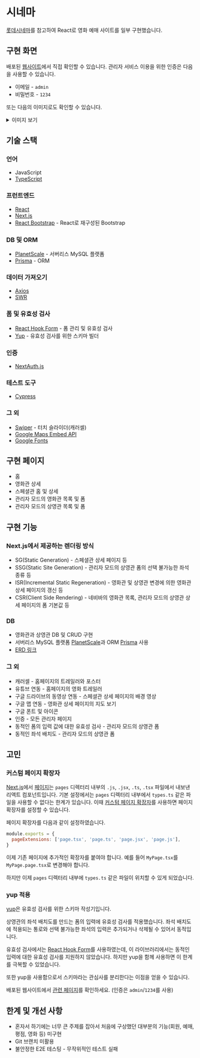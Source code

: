 # 시네마

[롯데시네마](https://www.lottecinema.co.kr)를 참고하여 React로 영화 예매 사이트를 일부 구현했습니다.

## 구현 화면

배포된 [웹사이트](cinema-dusky.vercel.app)에서 직접 확인할 수 있습니다. 관리자 서비스 이용을 위한 인증은 다음을 사용할 수 있습니다.

- 이메일 - `admin`
- 비밀번호 - `1234`

또는 다음의 이미지로도 확인할 수 있습니다.

<details>
  <summary>이미지 보기</summary>

  ### 홈

  ![index](https://user-images.githubusercontent.com/95019875/233766410-def5345e-59d4-465d-90d6-002b1113c6df.png)

  ### 관리자 모드의 상영관 상세

  ![admin-screen-detail](https://user-images.githubusercontent.com/95019875/233766485-657faf59-d725-40be-b400-da00dc387b74.png)

</details>

## 기술 스택

### 언어

- JavaScript
- [TypeScript](https://www.typescriptlang.org/)

### 프런트엔드

- [React](https://reactjs.org/)
- [Next.js](https://nextjs.org/)
- [React Bootstrap](https://react-bootstrap.github.io/) - React로 재구성된 Bootstrap

### DB 및 ORM

- [PlanetScale](https://planetscale.com/) - 서버리스 MySQL 플랫폼
- [Prisma](https://www.prisma.io/) - ORM

### 데이터 가져오기

- [Axios](https://axios-http.com/)
- [SWR](https://swr.vercel.app/)

### 폼 및 유효성 검사

- [React Hook Form](https://react-hook-form.com/) - 폼 관리 및 유효성 검사
- [Yup](https://github.com/jquense/yup) - 유효성 검사를 위한 스키마 빌더

### 인증

- [NextAuth.js](https://next-auth.js.org/)

### 테스트 도구

- [Cypress](https://docs.cypress.io/)

### 그 외

- [Swiper](https://swiperjs.com/) - 터치 슬라이더(캐러셀)
- [Google Maps Embed API](https://developers.google.com/maps/documentation/embed/get-started?hl=ko)
- [Google Fonts](https://fonts.google.com/)

## 구현 페이지

- 홈
- 영화관 상세
- 스페셜관 홈 및 상세
- 관리자 모드의 영화관 목록 및 폼
- 관리자 모드의 상영관 목록 및 폼

## 구현 기능

### Next.js에서 제공하는 렌더링 방식

- SG(Static Generation) - 스페셜관 상세 페이지 등
- SSG(Static Site Generation) - 관리자 모드의 상영관 폼의 선택 불가능한 좌석 종류 등
- ISR(Incremental Static Regeneration) - 영화관 및 상영관 변경에 의한 영화관 상세 페이지의 갱신 등
- CSR(Client Side Rendering) - 네비바의 영화관 목록, 관리자 모드의 상영관 상세 페이지의 폼 기본값 등

### DB

- 영화관과 상영관 DB 및 CRUD 구현
- 서버리스 MySQL 플랫폼 [PlanetScale](https://planetscale.com/)과 ORM [Prisma](https://www.prisma.io/) 사용
- [ERD 링크](https://www.erdcloud.com/d/NZpy2yTbB2EDSXqG7)

### 그 외

- 캐러셀 - 홈페이지의 트레일러와 포스터
- 유튜브 연동 - 홈페이지의 영화 트레일러
- 구글 드라이브의 동영상 연동 - 스페셜관 상세 페이지의 배경 영상
- 구글 맵 연동 - 영화관 상세 페이지의 지도 보기
- 구글 폰트 및 아이콘
- 인증 - 모든 관리자 페이지
- 동적인 폼의 입력 값에 대한 유효성 검사 - 관리자 모드의 상영관 폼
- 동적인 좌석 배치도 - 관리자 모드의 상영관 폼

## 고민

### 커스텀 페이지 확장자

[Next.js](https://nextjs.org/)에서 [페이지](https://nextjs.org/docs/basic-features/pages)는 `pages` 디렉터리 내부의 `.js`, `.jsx`, `.ts`, `.tsx` 파일에서 내보낸 리액트 컴포넌트입니다. 기본 설정에서는 `pages` 디렉터리 내부에서 `types.ts` 같은 파일을 사용할 수 없다는 한계가 있습니다. 이때 [커스텀 페이지 확장자](https://nextjs.org/docs/api-reference/next.config.js/custom-page-extensions)를 사용하면 페이지 확장자를 설정할 수 있습니다.

페이지 확장자를 다음과 같이 설정하였습니다.

```js
module.exports = {
  pageExtensions: ['page.tsx', 'page.ts', 'page.jsx', 'page.js'],
}
```

이제 기존 페이지에 추가적인 확장자를 붙여야 합니다. 예를 들어 `MyPage.tsx`를 `MyPage.page.tsx`로 변경해야 합니다.

하지만 이제 `pages` 디렉터리 내부에 `types.ts` 같은 파일이 위치할 수 있게 되었습니다.

### yup 적용

[yup](https://github.com/jquense/yup)은 유효성 검사를 위한 스키마 작성기입니다.

상영관의 좌석 배치도를 만드는 폼의 입력에 유효성 검사를 적용했습니다. 좌석 배치도에 적용되는 통로와 선택 불가능한 좌석의 입력은 추가되거나 삭제될 수 있어서 동적입니다.

유효성 검사에서는 [React Hook Form](https://react-hook-form.com/)를 사용하였는데, 이 라이브러리에서는 동적인 입력에 대한 유효성 검사를 지원하지 않았습니다. 하지만 yup을 함께 사용하면 이 한계를 극복할 수 있었습니다.

또한 yup을 사용함으로서 스키마라는 관심사를 분리한다는 이점을 얻을 수 있습니다.

배포된 웹사이트에서 [관련 페이지](https://cinema-dusky.vercel.app/admin/screens/1/1)를 확인하세요. (인증은 `admin`/`1234`를 사용)

## 한계 및 개선 사항

- 혼자서 하기에는 너무 큰 주제를 잡아서 처음에 구상했던 대부분의 기능(회원, 예매, 평점, 영화 등) 미구현
- Git 브랜치 미활용
- 불안정한 E2E 테스팅 - 무작위적인 테스트 실패


